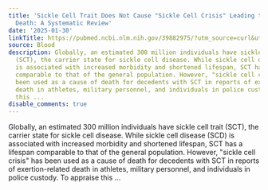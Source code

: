 ```yaml
---
title: 'Sickle Cell Trait Does Not Cause "Sickle Cell Crisis" Leading to Exertion-Related
  Death: A Systematic Review'
date: '2025-01-30'
linkTitle: https://pubmed.ncbi.nlm.nih.gov/39882975/?utm_source=curl&utm_medium=rss&utm_campaign=journals&utm_content=7603509&fc=None&ff=20250131170634&v=2.18.0.post9+e462414
source: Blood
description: Globally, an estimated 300 million individuals have sickle cell trait
  (SCT), the carrier state for sickle cell disease. While sickle cell disease (SCD)
  is associated with increased morbidity and shortened lifespan, SCT has a lifespan
  comparable to that of the general population. However, "sickle cell crisis" has
  been used as a cause of death for decedents with SCT in reports of exertion-related
  death in athletes, military personnel, and individuals in police custody. To appraise
  this ...
disable_comments: true
---
```

Globally, an estimated 300 million individuals have sickle cell trait (SCT), the carrier state for sickle cell disease. While sickle cell disease (SCD) is associated with increased morbidity and shortened lifespan, SCT has a lifespan comparable to that of the general population. However, "sickle cell crisis" has been used as a cause of death for decedents with SCT in reports of exertion-related death in athletes, military personnel, and individuals in police custody. To appraise this ...